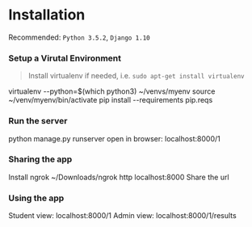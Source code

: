 # Installation
Recommended: `Python 3.5.2`, `Django 1.10`

### Setup a Virutal Environment

> Install virtualenv if needed, i.e. `sudo apt-get install virtualenv`

virtualenv --python=$(which python3) ~/venvs/myenv
source ~/venv/myenv/bin/activate
pip install --requirements pip.reqs

### Run the server
python manage.py runserver
open in browser: localhost:8000/1

### Sharing the app
Install ngrok
~/Downloads/ngrok http localhost:8000
Share the url

### Using the app
Student view: localhost:8000/1
Admin view: localhost:8000/1/results
